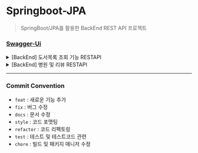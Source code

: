 

# Springboot-JPA
> SpringBoot/JPA를 활용한 BackEnd REST API 프로젝트


### [Swagger-Ui](http://geun.me:8888/swagger-ui/)

<details>
<summary>[BackEnd] 도서목록 조회 기능 RESTAPI</summary>
<div>

 - REST API
  - EndPoints
    - [GET]
      - [전체 조회] : http://geun.me:8888/api/v1/books
      - [책 Id값으로 조회] : http://http://geun.me:8888/api/v1/books/{id}

</div>
</details>

<details>
<summary>[BackEnd] 병원 및 리뷰 RESTAPI</summary>
<div>

- REST API
  - EndPoints
    - [GET]
      - [{id} 병원의 정보] : http://geun.me:8888/api/v1/hospitals/{id}
      - [{id} 병원의 리뷰 조회] : http://geun.me:8888/api/v1/hospitals/reviews
      - [{id} 리뷰 조회] : http://geun.me:8888/api/v1/hospitals/reviews/{id}
      - [총 병원 등록 수 조회] : http://geun.me:8888/api/v1/hospitals/totalcounts
    - [POST]
       - [새 리뷰 등록] : http://geun.me:8888/api/v1/reviews/{id}

</div>
</details>

---

### Commit Convention
- `feat` : 새로운 기능 추가
- `fix` : 버그 수정
- `docs` : 문서 수정
- `style` : 코드 포맷팅
- `refactor` : 코드 리펙토링
- `test` : 테스트 및 테스트코드 관련
- `chore` : 빌드 및 패키지 매니저 수정